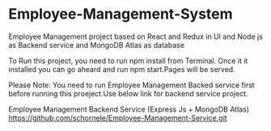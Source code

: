 # Employee-Management-System
Employee Management project based on React and Redux in UI and Node js as Backend service and MongoDB Atlas as database

To Run this project, you need to run npm install from Terminal. Once it it installed you can go aheard and run npm start.Pages will be served.

Please Note: You need to run Employee Management Backed service first before running this proeject.Use below link for backend service project.

Employee Management Backend Service (Express Js + MongoDB Atlas)
https://github.com/schornele/Employee-Management-Service.git
